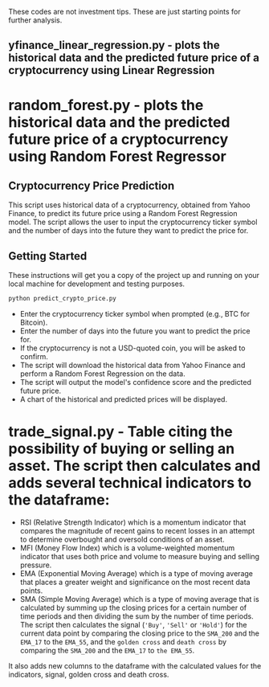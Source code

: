 These codes are not investment tips. These are just starting points for further analysis.

## yfinance_linear_regression.py  - plots the historical data and the predicted future price of a cryptocurrency using Linear Regression

# random_forest.py - plots the historical data and the predicted future price of a cryptocurrency using Random Forest Regressor

## Cryptocurrency Price Prediction
This script uses historical data of a cryptocurrency, obtained from Yahoo Finance, to predict its future price using a Random Forest Regression model. The script allows the user to input the cryptocurrency ticker symbol and the number of days into the future they want to predict the price for.

## Getting Started
These instructions will get you a copy of the project up and running on your local machine for development and testing purposes.

```python
python predict_crypto_price.py
```
* Enter the cryptocurrency ticker symbol when prompted (e.g., BTC for Bitcoin).
* Enter the number of days into the future you want to predict the price for.
* If the cryptocurrency is not a USD-quoted coin, you will be asked to confirm.
* The script will download the historical data from Yahoo Finance and perform a Random Forest Regression on the data.
* The script will output the model's confidence score and the predicted future price.
* A chart of the historical and predicted prices will be displayed.


# trade_signal.py - Table citing the possibility of buying or selling an asset. The script then calculates and adds several technical indicators to the dataframe:

* RSI (Relative Strength Indicator) which is a momentum indicator that compares the magnitude of recent gains to recent losses in an attempt to determine overbought and oversold conditions of an asset.<br>
* MFI (Money Flow Index) which is a volume-weighted momentum indicator that uses both price and volume to measure buying and selling pressure.<br>
* EMA (Exponential Moving Average) which is a type of moving average that places a greater weight and significance on the most recent data points.<br>
* SMA (Simple Moving Average) which is a type of moving average that is calculated by summing up the closing prices for a certain number of time periods and then dividing the sum by the number of time periods.<br>
The script then calculates the signal (`'Buy'`, `'Sell'` or `'Hold'`) for the current data point by comparing the closing price to the `SMA_200` and the `EMA_17` to the `EMA_55`, and the `golden cross` and `death cross` by comparing the `SMA_200` and the `EMA_17` to `the EMA_55`.

It also adds new columns to the dataframe with the calculated values for the indicators, signal, golden cross and death cross.
